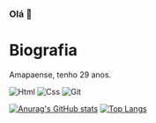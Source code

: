 ### Olá 👋

# Biografia

Amapaense, tenho 29 anos.

![Html](https://img.shields.io/badge/HTML5-E34F26?style=for-the-badge&logo=html5&logoColor=white)
![Css](https://img.shields.io/badge/CSS3-1572B6?style=for-the-badge&logo=css3&logoColor=white)
![Git](https://img.shields.io/badge/GIT-E44C30?style=for-the-badge&logo=git&logoColor=white)



[![Anurag's GitHub stats](https://github-readme-stats.vercel.app/api?username=rd-santos0&theme=radical)](https://github.com/anuraghazra/github-readme-stats)
[![Top Langs](https://github-readme-stats.vercel.app/api/top-langs/?username=rd-santos0&theme=radical)](https://github.com/anuraghazra/github-readme-stats)

